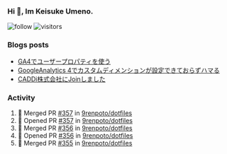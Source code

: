 ### Hi 👋, Im Keisuke Umeno.

<!--
**9renpoto/9renpoto** is a ✨ _special_ ✨ repository because its `README.md` (this file) appears on your GitHub profile.

Here are some ideas to get you started:

- 🔭 I’m currently working on ...
- 🌱 I’m currently learning ...
- 👯 I’m looking to collaborate on ...
- 🤔 I’m looking for help with ...
- 💬 Ask me about ...
- 📫 How to reach me: ...
- 😄 Pronouns: ...
- ⚡ Fun fact: ...
-->

![follow](https://img.shields.io/github/followers/9renpoto?label=Follow&style=social)
![visitors](https://komarev.com/ghpvc/?username=9renpoto&label=Profile%20views&color=0e75b6&style=flat)

### Blogs posts

<!-- BLOG-POST-LIST:START -->
- [GA4でユーザープロパティを使う](https://9renpoto.dev/2021/02/21/google-analytics-4-user-properties/)
- [GoogleAnalytics 4でカスタムディメンションが設定できておらずハマる](https://9renpoto.dev/2021/02/13/google-analytics-4/)
- [CADDi株式会社にJoinしました](https://9renpoto.dev/2020/12/05/join/)
<!-- BLOG-POST-LIST:END -->

### Activity

<!--START_SECTION:activity-->
1. 🎉 Merged PR [#357](https://github.com/9renpoto/dotfiles/pull/357) in [9renpoto/dotfiles](https://github.com/9renpoto/dotfiles)
2. 💪 Opened PR [#357](https://github.com/9renpoto/dotfiles/pull/357) in [9renpoto/dotfiles](https://github.com/9renpoto/dotfiles)
3. 🎉 Merged PR [#356](https://github.com/9renpoto/dotfiles/pull/356) in [9renpoto/dotfiles](https://github.com/9renpoto/dotfiles)
4. 💪 Opened PR [#356](https://github.com/9renpoto/dotfiles/pull/356) in [9renpoto/dotfiles](https://github.com/9renpoto/dotfiles)
5. 🎉 Merged PR [#355](https://github.com/9renpoto/dotfiles/pull/355) in [9renpoto/dotfiles](https://github.com/9renpoto/dotfiles)
<!--END_SECTION:activity-->

<!--START_SECTION:waka-->
<!--END_SECTION:waka-->
